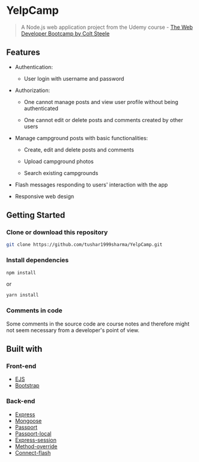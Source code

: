 
# YelpCamp


> A Node.js web application project from the Udemy course - [The Web Developer Bootcamp by Colt Steele](https://www.udemy.com/the-web-developer-bootcamp/)

## Features

* Authentication:
  
  * User login with username and password

* Authorization:

  * One cannot manage posts and view user profile without being authenticated

  * One cannot edit or delete posts and comments created by other users

* Manage campground posts with basic functionalities:

  * Create, edit and delete posts and comments

  * Upload campground photos
  
  * Search existing campgrounds

* Flash messages responding to users' interaction with the app

* Responsive web design

 
## Getting Started

### Clone or download this repository

```sh
git clone https://github.com/tushar1999sharma/YelpCamp.git
```

### Install dependencies

```sh
npm install
```

or

```sh
yarn install
```

### Comments in code

Some comments in the source code are course notes and therefore might not seem necessary from a developer's point of view.

## Built with

### Front-end

* [EJS](http://ejs.co/)
* [Bootstrap](https://getbootstrap.com/docs/3.3/)

### Back-end

* [Express](https://expressjs.com/)
* [Mongoose](http://mongoosejs.com/)
* [Passport](http://www.passportjs.org/)
* [Passport-local](https://github.com/jaredhanson/passport-local#passport-local)
* [Express-session](https://github.com/expressjs/session#express-session)
* [Method-override](https://github.com/expressjs/method-override#method-override)
* [Connect-flash](https://github.com/jaredhanson/connect-flash#connect-flash)
